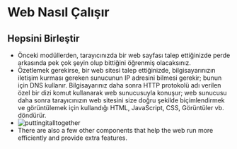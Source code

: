 # Web Nasıl Çalışır
## Hepsini Birleştir
- Önceki modüllerden, tarayıcınızda bir web sayfası talep ettiğinizde perde arkasında pek çok şeyin olup bittiğini öğrenmiş olacaksınız.
- Özetlemek gerekirse, bir web sitesi talep ettiğinizde, bilgisayarınızın iletişim kurması gereken sunucunun IP adresini bilmesi gerekir; bunun için DNS kullanır. Bilgisayarınız daha sonra HTTP protokolü adı verilen özel bir dizi komut kullanarak web sunucusuyla konuşur; web sunucusu daha sonra tarayıcınızın web sitesini size doğru şekilde biçimlendirmek ve görüntülemek için kullandığı HTML, JavaScript, CSS, Görüntüler vb. döndürür.
- ![puttingitalltogether](https://user-images.githubusercontent.com/86947080/185058965-fe4f5e56-78fb-4ba7-b37e-187d9ac6d430.png)
- There are also a few other components that help the web run more efficiently and provide extra features.
